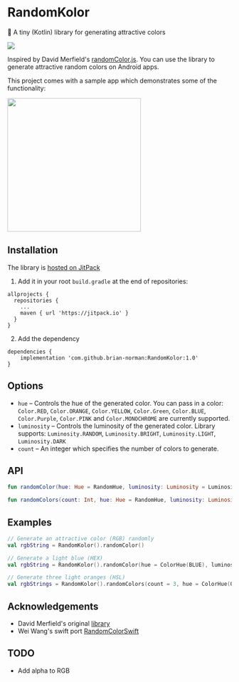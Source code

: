 # RandomKolor
🎨 A tiny (Kotlin) library for generating attractive colors

[![](https://jitpack.io/v/brian-norman/RandomKolor.svg)](https://jitpack.io/#brian-norman/RandomKolor)


Inspired by David Merfield's [randomColor.js](https://github.com/davidmerfield/randomColor). 
You can use the library to generate attractive random colors on Android apps.

This project comes with a sample app which demonstrates some of the functionality:

<img src="screenshot.png" width="300"/>

## Installation
The library is [hosted on JitPack](https://jitpack.io/#brian-norman/RandomKolor/1.0)
1. Add it in your root `build.gradle` at the end of repositories:
```
allprojects {
  repositories {
    ...
    maven { url 'https://jitpack.io' }
  }
}
```
2. Add the dependency
```
dependencies {
    implementation 'com.github.brian-norman:RandomKolor:1.0'
}
```

## Options
- ```hue``` – Controls the hue of the generated color. You can pass in a color: `Color.RED`, `Color.ORANGE`, `Color.YELLOW`, `Color.Green`, `Color.BLUE`, `Color.Purple`, `Color.PINK` and `Color.MONOCHROME` are currently supported.
- ```luminosity``` – Controls the luminosity of the generated color. Library supports: `Luminosity.RANDOM`, `Luminosity.BRIGHT`, `Luminosity.LIGHT`, `Luminosity.DARK`
- ```count``` – An integer which specifies the number of colors to generate.

## API
```kotlin
fun randomColor(hue: Hue = RandomHue, luminosity: Luminosity = Luminosity.RANDOM, format: Format = Format.RGB): String
```

```kotlin
fun randomColors(count: Int, hue: Hue = RandomHue, luminosity: Luminosity = Luminosity.RANDOM, format: Format = Format.RGB): List<String>
```

## Examples
```kotlin
// Generate an attractive color (RGB) randomly
val rgbString = RandomKolor().randomColor()
```

```kotlin
// Generate a light blue (HEX)
val rgbString = RandomKolor().randomColor(hue = ColorHue(BLUE), luminosity = Luminosity.LIGHT, format = Format.HEX)
```

```kotlin
// Generate three light oranges (HSL)
val rgbStrings = RandomKolor().randomColors(count = 3, hue = ColorHue(ORANGE), luminosity = Luminosity.LIGHT, format = Format.HSL)
```

## Acknowledgements
- David Merfield's original [library](https://github.com/davidmerfield/randomColor)
- Wei Wang's swift port [RandomColorSwift](https://github.com/onevcat/RandomColorSwift)

## TODO
- Add alpha to RGB

